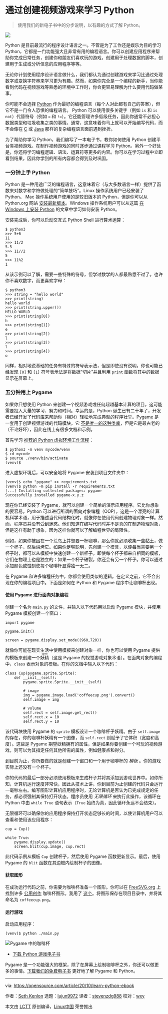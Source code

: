 [#]: collector: (lujun9972)
[#]: translator: (stevenzdg988)
[#]: reviewer: (wxy)
[#]: publisher: (wxy)
[#]: url: (https://linux.cn/article-13031-1.html)
[#]: subject: (Learn Python by creating a video game)
[#]: via: (https://opensource.com/article/20/10/learn-python-ebook)
[#]: author: (Seth Kenlon https://opensource.com/users/seth)

通过创建视频游戏来学习 Python
======

> 使用我们的新电子书中的分步说明，以有趣的方式了解 Python。

![](https://img.linux.net.cn/data/attachment/album/202101/18/234525jdrrv6o6gkhkdq1k.jpg)

Python 是目前最流行的程序设计语言之一。不管是为了工作还是娱乐为目的学习 Python，它都是一门功能强大且非常有用的编程语言。你可以创建应用程序来帮助你完成日常任务，创建你和朋友们喜欢玩的游戏，创建用于处理数据的脚本，创建用于生成或分析信息的应用程序等等。

无论你计划使用程序设计语言做什么，我们都认为通过创建游戏来学习比通过处理数字或变换字符串来学习更为有趣。然而，如果你完全是一个编程的新手，当你能看到代码在视频游戏等熟悉的环境中工作时，你会更容易理解为什么要用代码做某事。

你可能不会选择 [Python][2] 作为最好的编程语言（每个人对此都有自己的答案），但它不是一门令人恐惧的编程语言。 Python 可以使用很多关键字（例如 `is` 和 `is not`）代替符号（例如 `=` 和 `!=`）。它还能管理许多低级任务，因此你通常不必担心数据类型和垃圾收集之类的事情。通常，这意味着你马上就可以开始编写代码，而不会像在 [C][3] 或 [Java][4] 那样的复杂编程语言面前遇到挫折。

为了帮助你学习 Python，我们编写了一本电子书，教你如何使用 Python 创建平台类视频游戏。在制作视频游戏的同时逐步通过课程学习 Python。另外一个好处是，你还将学习编程逻辑、语法、运算符等更多的内容。你可以在学习过程中立即看到结果，因此你学到的所有内容都会得到及时巩固。

### 一分钟上手 Python

Python 是一种用途广泛的编程语言，这意味着它（与大多数语言一样）提供了函数来对数字和字符做处理的“简单技巧”。Linux 操作系统用户已经安装了 Python。 Mac 操作系统用户使用的是较旧版本的 Python，但是你可以从 Python.org 网站 [安装最新版本][5]。Windows 操作系统用户可以从这篇 [在 Windows 上安装 Python][6] 的文章中学习如何安装 Python。

安装完成后，你可以启动交互式 Python Shell 进行算术运算：

```
$ python3
>>> 5+6
11
>>> 11/2
5.5
>>> 11//2
5
>>> 11%2
1
```

从该示例可以了解，需要一些特殊的符号，但学过数学的人都最熟悉不过了。也许你不喜欢数字，而更喜欢字母：

```
$ python3
>>> string = "hello world"
>>> print(string)
hello world
>>> print(string.upper())
HELLO WORLD
>>> print(string[0])
h
>>> print(string[1])
e
>>> print(string[2])
l
>>> print(string[3])
l
>>> print(string[4])
o
```

同样，相对地说基础的任务有特殊的符号表示法，但是即使没有说明，你也可能已经发现 `[0]` 和 `[1]` 符号表示法是将数据“切片”并且利用 `print` 函数将其中的数据显示在屏幕上。

### 五分钟用上 Pygame

如果你只想使用 Python 来创建一个视频游戏或任何超越基本计算的项目，这可能需要投入大量的学习、努力和时间。幸运的是，Python 诞生已有二十年了，开发者已经开发了代码库来帮助你（相对）轻松地完成典型的程序壮举。[Pygame][7] 是一套用于创建视频游戏的代码模块。它 [不是唯一的这种类库][8]，但是它是最古老的（不论好坏），因此在线上有很多文档和示例。

首先学习 [推荐的 Python 虚拟环境工作流程][9]：

```
$ python3 -m venv mycode/venv
$ cd mycode
$ source ./venv/bin/activate
(venv)$
```

进入虚拟环境后，可以安全地将 Pygame 安装到项目文件夹中：

```
(venv)$ echo "pygame" >> requirements.txt
(venv)$ python -m pip install -r requirements.txt
[...] Installing collected packages: pygame
Successfully installed pygame-x.y.z
```

现在你已经安装了 Pygame，就可以创建一个简单的演示应用程序。它比你想象的要容易。Python 可以进行所谓的面向对象编程（OOP），这是一个漂亮的计算机科学术语，用于描述当代码结构化时，就像你在使用代码创建物理对象一样。然而，程序员并没有受到迷惑。他们知道在编写代码时并不是真的在制造物理对象，但是这样有助于想象，因为这样你就可以了解编程世界的局限性。

例如，如果你被困在一个荒岛上并想要一杯咖啡，那么你就必须收集一些黏土，做一个杯子，然后烘烤它。如果你足够聪明，先创建一个模具，以便每当需要另一个杯子时，都可以从模板中快速创建一个新杯子。即使每个杯子都来自相同的模板，它们在物理上也是独立的：如果一个杯子破裂，你还会有另一个杯子。你可以通过添加颜色或蚀刻使每个咖啡杯显得独一无二。

在 Pygame 和许多编程任务中，你都会使用类似的逻辑。在定义之前，它不会出现在你的编程项目中。下面是如何在 Python 和 Pygame 程序中让咖啡杯出现。

#### 使用 Pygame 进行面向对象编程

创建一个名为 `main.py` 的文件，并输入以下代码用以启动 Pygame 模块，并使用 Pygame 模板创建一个窗口：

```
import pygame

pygame.init()

screen = pygame.display.set_mode((960,720))
```

就像你可能在现实生活中使用模板来创建对象一样，你也可以使用 Pygame 提供的模板来创建一个<ruby>妖精<rt>sprite</rt></ruby>（这是 Pygame 的视觉游戏对象术语）。在面向对象的编程中，`class` 表示对象的模板。在你的文档中输入以下代码：

```
class Cup(pygame.sprite.Sprite):
    def __init__(self):
        pygame.sprite.Sprite.__init__(self)

        # image
        img = pygame.image.load('coffeecup.png').convert()
        self.image = img

        # volume
        self.rect = self.image.get_rect()
        self.rect.x = 10
        self.rect.y = 10
```

该代码块使用 Pygame 的 `sprite` 模板设计一个咖啡杯子妖精。由于 `self.image` 的存在，你的咖啡杯妖精有一个图像，而 `self.rect` 则赋予了它体积（宽度和高度）。这些是 Pygame 期望妖精拥有的属性，但是如果你要创建一个可玩的视频游戏，则可以为其指定任何其他所需的属性，例如健康点和得分。

到目前为止，你所要做的就是创建一个窗口和一个用于咖啡杯的 _模板_ 。你的游戏实际上还没有一个杯子。

你的代码的最后一部分必须使用模板来生成杯子并将其添加到游戏世界中。如你所知，计算机运行速度非常快，因此从技术上讲，你到目前为止创建的代码只会运行一毫秒左右。编写图形计算机应用程序时，无论计算机是否认为已完成规定的任务，都必须强制其保持打开状态。程序员使用 _无限循环_ 来执行此操作，该循环在 Python 中由 `while True` 语句表示（`True` 始终为真，因此循环永远不会结束）。

无限循环可以确保你的应用程序保持打开状态足够长的时间，以使计算机用户可以查看和使用该应用程序：

```
cup = Cup()

while True:
    pygame.display.update()
    screen.blit(cup.image, cup.rect)
```

此代码示例从模板 `Cup` 创建杯子，然后使用 Pygame 函数更新显示。最后，使用 Pygame 的 `blit` 函数在其边框内绘制杯子的图像。

#### 获取图形

在成功运行代码之前，你需要为咖啡杯准备一个图形。你可以在 [FreeSVG.org][11] 上找到许多 [公用创作][10] 咖啡杯图形。我用了 [这个][12]。将图形保存在项目目录中，并将其命名为 `coffeecup.png`。

#### 运行游戏

启动应用程序：

```
(venv)$ python ./main.py
```

![Pygame 中的咖啡杯][13]

- [下载 Python 游戏电子书][15]

Pygame 是一个功能强大的框架，除了在屏幕上绘制咖啡杯之外，你还可以做更多的事情。[下载我们的免费电子书][15] 更好地了解 Pygame 和 Python。

-------------------------------------------------------------------------------

via: https://opensource.com/article/20/10/learn-python-ebook

作者：[Seth Kenlon][a]
选题：[lujun9972][b]
译者：[stevenzdg988](https://github.com/stevenzdg988)
校对：[wxy](https://github.com/wxy)

本文由 [LCTT](https://github.com/LCTT/TranslateProject) 原创编译，[Linux中国](https://linux.cn/) 荣誉推出

[a]: https://opensource.com/users/seth
[b]: https://github.com/lujun9972
[1]: https://opensource.com/sites/default/files/styles/image-full-size/public/lead-images/arcade_game_gaming.jpg?itok=84Rjk_32 (Arcade games)
[2]: https://www.python.org/
[3]: https://opensource.com/article/20/8/c-programming-cheat-sheet
[4]: https://opensource.com/resources/java
[5]: https://www.python.org/downloads/mac-osx
[6]: https://opensource.com/article/19/8/how-install-python-windows
[7]: https://www.pygame.org/news
[8]: https://opensource.com/article/18/4/easy-2d-game-creation-python-and-arcade
[9]: https://opensource.com/article/20/9/venv-python
[10]: https://opensource.com/article/20/1/what-creative-commons
[11]: http://freesvg.org
[12]: https://freesvg.org/1548870028
[13]: https://opensource.com/sites/default/files/uploads/pygame-cup.jpg (Coffee cup in Pygame)
[14]: https://creativecommons.org/licenses/by-sa/4.0/
[15]: https://opensource.com/downloads/python-gaming-ebook
